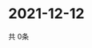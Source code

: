 # 2021-12-12
  共 0条

  <!-- BEGIN -->
  <!-- 最后更新时间Sun Dec 12 2021 21:03:18 GMT+0000 (Coordinated Universal Time) -->
  
  <!-- END -->
  
  
